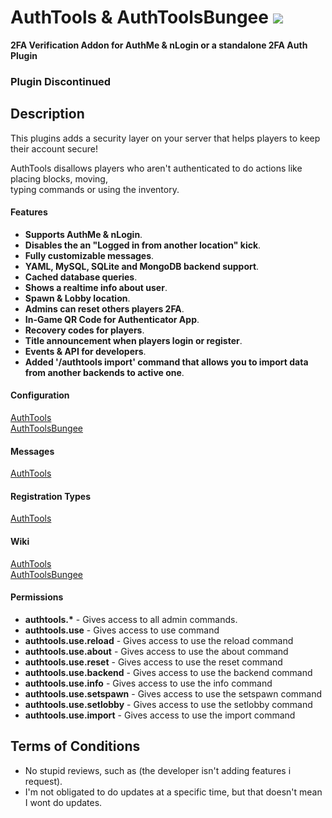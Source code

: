 # AuthTools & AuthToolsBungee <img src="https://github.com/pavlyi1/AuthTools/raw/main/images/pluginLogo-32.png"></img>
**2FA Verification Addon for AuthMe & nLogin or a standalone 2FA Auth Plugin**

### Plugin Discontinued

## Description

This plugins adds a security layer on your server that helps players to keep their account secure!<br>

AuthTools disallows players who aren't authenticated to do actions like placing blocks, moving,<br>
typing commands or using the inventory.      

#### Features

* <strong>Supports AuthMe & nLogin</strong>.
* <strong>Disables the an "Logged in from another location" kick</strong>.
* <strong>Fully customizable messages</strong>.
* <strong>YAML, MySQL, SQLite and MongoDB backend support</strong>.
* <strong>Cached database queries</strong>.
* <strong>Shows a realtime info about user</strong>.
* <strong>Spawn & Lobby location</strong>.
* <strong>Admins can reset others players 2FA</strong>.
* <strong>In-Game QR Code for Authenticator App</strong>.
* <strong>Recovery codes for players</strong>.
* <strong>Title announcement when players login or register</strong>.
* <strong>Events & API for developers</strong>.
* <strong>Added '/authtools import' command that allows you to import data from another backends to active one</strong>.

#### Configuration
[AuthTools](https://github.com/pavlyi1/AuthTools/wiki/AuthTools-Configuration)<br>
[AuthToolsBungee](https://github.com/pavlyi1/AuthTools/wiki/AuthToolsBungee-Configuration)

#### Messages
[AuthTools](https://github.com/pavlyi1/AuthTools/wiki/AuthTools-Messages)

#### Registration Types
[AuthTools](https://github.com/pavlyi1/AuthTools/wiki/AuthTools-Registration)

#### Wiki
[AuthTools](https://github.com/pavlyi1/AuthTools/wiki/AuthTools-Home)<br>
[AuthToolsBungee](https://github.com/pavlyi1/AuthTools/wiki/AuthToolsBungee-Home)

#### Permissions

* <strong>authtools.*</strong> - Gives access to all admin commands.
* <strong>authtools.use</strong> - Gives access to use command
* <strong>authtools.use.reload</strong> - Gives access to use the reload command
* <strong>authtools.use.about</strong> - Gives access to use the about command
* <strong>authtools.use.reset</strong> - Gives access to use the reset command
* <strong>authtools.use.backend</strong> - Gives access to use the backend command
* <strong>authtools.use.info</strong> - Gives access to use the info command
* <strong>authtools.use.setspawn</strong> - Gives access to use the setspawn command
* <strong>authtools.use.setlobby</strong> - Gives access to use the setlobby command
* <strong>authtools.use.import</strong> - Gives access to use the import command


## Terms of Conditions
* No stupid reviews, such as (the developer isn't adding features i request).
* I'm not obligated to do updates at a specific time, but that doesn't mean I wont do updates.
